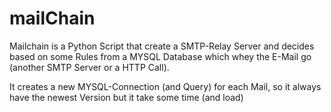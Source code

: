 # mailChain
Mailchain is a Python Script that create a SMTP-Relay Server and decides based on some Rules from a MYSQL Database which whey the E-Mail go (another SMTP Server or a HTTP Call).

It creates a new MYSQL-Connection (and Query) for each Mail, so it always have the newest Version but it take some time (and load)

